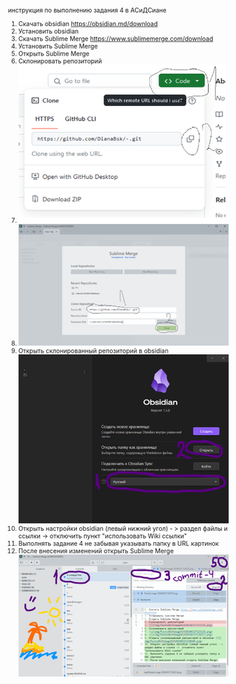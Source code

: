 инструкция по выполнению задания 4 в АСиДСиане

1. Скачать obsidian https://obsidian.md/download
2. Установить obsidian
3. Скачать Sublime Merge https://www.sublimemerge.com/download
4. Установить Sublime Merge
5. Открыть Sublime Merge
6. Склонировать репозиторий
7. ![](img/Pasted%20image%2020240327125126.png)
8. ![](img/Pasted%20image%2020240327130223.png)
9. Открыть склонированный репозиторий в obsidian ![](img/Pasted%20image%2020240327130640.png)
10. Открыть настройки obsidian (левый нижний угол) - > раздел файлы и ссылки ->  отключить пункт "использовать Wiki ссылки" 
11. Выполнять задание 4 не забывая указывать папку в URL картинок
12. После внесения изменений открыть Sublime Merge ![](img/Pasted%20image%2020240327132022.png)